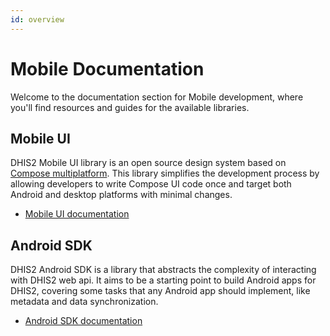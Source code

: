```yaml
---
id: overview
---
```


# Mobile Documentation

Welcome to the documentation section for Mobile development, where you'll find resources and guides for the available libraries. 

## Mobile UI

DHIS2 Mobile UI library is an open source design system based on [Compose multiplatform](https://www.jetbrains.com/lp/compose-multiplatform/). 
This library simplifies the development process by allowing developers to write Compose UI code once and target both Android and desktop platforms with minimal changes.

- [Mobile UI documentation](/docs/mobile/mobile-ui/overview)

## Android SDK

DHIS2 Android SDK is a library that abstracts the complexity of interacting with DHIS2 web api. It aims to be a starting point 
to build Android apps for DHIS2, covering some tasks that any Android app should implement, like metadata and data synchronization.

- [Android SDK documentation](https://docs.dhis2.org/en/develop/developing-with-the-android-sdk/about-this-guide.html)
